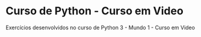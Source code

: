 # Curso de Python - Curso em Video
 Exercícios desenvolvidos no curso de Python 3 - Mundo 1 - Curso em Video
